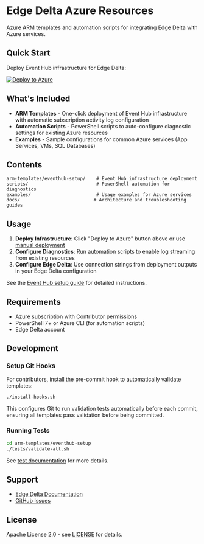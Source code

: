 # Edge Delta Azure Resources

Azure ARM templates and automation scripts for integrating Edge Delta with Azure services.

## Quick Start

Deploy Event Hub infrastructure for Edge Delta:

[![Deploy to Azure](https://aka.ms/deploytoazurebutton)](https://portal.azure.com/#create/Microsoft.Template/uri/https%3A%2F%2Fraw.githubusercontent.com%2Fedgedelta%2Fedgedelta-azure-resources%2Fmain%2Farm-templates%2Feventhub-setup%2Fazuredeploy.json%3Fv%3D1.0.8/createUIDefinitionUri/https%3A%2F%2Fraw.githubusercontent.com%2Fedgedelta%2Fedgedelta-azure-resources%2Fmain%2Farm-templates%2Feventhub-setup%2FcreateUiDefinition.json%3Fv%3D1.0.8)

## What's Included

- **ARM Templates** - One-click deployment of Event Hub infrastructure with automatic subscription activity log configuration
- **Automation Scripts** - PowerShell scripts to auto-configure diagnostic settings for existing Azure resources
- **Examples** - Sample configurations for common Azure services (App Services, VMs, SQL Databases)

## Contents

```
arm-templates/eventhub-setup/    # Event Hub infrastructure deployment
scripts/                         # PowerShell automation for diagnostics
examples/                        # Usage examples for Azure services
docs/                           # Architecture and troubleshooting guides
```

## Usage

1. **Deploy Infrastructure**: Click "Deploy to Azure" button above or use [manual deployment](arm-templates/eventhub-setup/README.md)
2. **Configure Diagnostics**: Run automation scripts to enable log streaming from existing resources
3. **Configure Edge Delta**: Use connection strings from deployment outputs in your Edge Delta configuration

See the [Event Hub setup guide](arm-templates/eventhub-setup/README.md) for detailed instructions.

## Requirements

- Azure subscription with Contributor permissions
- PowerShell 7+ or Azure CLI (for automation scripts)
- Edge Delta account

## Development

### Setup Git Hooks

For contributors, install the pre-commit hook to automatically validate templates:

```bash
./install-hooks.sh
```

This configures Git to run validation tests automatically before each commit, ensuring all templates pass validation before being committed.

### Running Tests

```bash
cd arm-templates/eventhub-setup
./tests/validate-all.sh
```

See [test documentation](arm-templates/eventhub-setup/tests/README.md) for more details.

## Support

- [Edge Delta Documentation](https://docs.edgedelta.com/)
- [GitHub Issues](https://github.com/edgedelta/edgedelta-azure-resources/issues)

## License

Apache License 2.0 - see [LICENSE](LICENSE) for details.
